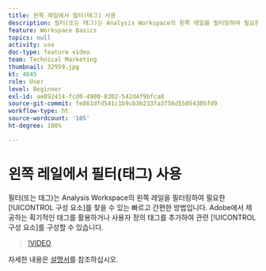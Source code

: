 ```yaml
---
title: 왼쪽 레일에서 필터(태그) 사용
description: 필터(또는 태그)는 Analysis Workspace의 왼쪽 레일을 필터링하여 필요한 구성 요소를 찾을 수 있는 빠르고 간편한 방법입니다. Adobe에서 제공하는 획기적인 태그를 활용하거나 사용자 정의 태그를 추가하여 관련 구성 요소를 구성할 수 있습니다.
feature: Workspace Basics
topics: null
activity: use
doc-type: feature video
team: Technical Marketing
thumbnail: 32959.jpg
kt: 4845
role: User
level: Beginner
exl-id: ae892414-fcd0-4900-8302-542d4f9bfca8
source-git-commit: fe861dfd541c1b9cb3b233fa3f56d55054305fd9
workflow-type: ht
source-wordcount: '105'
ht-degree: 100%

---
```


# 왼쪽 레일에서 필터(태그) 사용

필터(또는 태그)는 Analysis Workspace의 왼쪽 레일을 필터링하여 필요한 [!UICONTROL 구성 요소]를 찾을 수 있는 빠르고 간편한 방법입니다. Adobe에서 제공하는 획기적인 태그를 활용하거나 사용자 정의 태그를 추가하여 관련 [!UICONTROL 구성 요소]를 구성할 수 있습니다.

>[!VIDEO](https://video.tv.adobe.com/v/32959/?quality=12)

자세한 내용은 [설명서](https://experienceleague.adobe.com/docs/analytics/analyze/analysis-workspace/analysis-workspace-features.html)를 참조하십시오.
